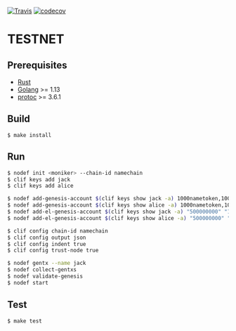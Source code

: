 [![Travis](https://travis-ci.com/hdac-io/friday.svg?token=bhU3g7FdixBp5h3M2its&branch=dev)](https://travis-ci.com/hdac-io/friday/branches)
[![codecov](https://codecov.io/gh/hdac-io/friday/branch/dev/graph/badge.svg?token=hQEgzmULjh)](https://codecov.io/gh/hdac-io/friday)

# TESTNET

## Prerequisites

* [Rust](https://www.rust-lang.org/tools/install)
* [Golang](https://golang.org/doc/install) >= 1.13
* [protoc](http://google.github.io/proto-lens/installing-protoc.html) >= 3.6.1

## Build

`$ make install`

## Run

```sh
$ nodef init <moniker> --chain-id namechain
$ clif keys add jack
$ clif keys add alice

$ nodef add-genesis-account $(clif keys show jack -a) 1000nametoken,100000000stake
$ nodef add-genesis-account $(clif keys show alice -a) 1000nametoken,100000000stake
$ nodef add-el-genesis-account $(clif keys show jack -a) "500000000" "1000000"
$ nodef add-el-genesis-account $(clif keys show alice -a) "500000000" "1000000"

$ clif config chain-id namechain
$ clif config output json
$ clif config indent true
$ clif config trust-node true

$ nodef gentx --name jack
$ nodef collect-gentxs
$ nodef validate-genesis
$ nodef start
```

## Test

`$ make test`
